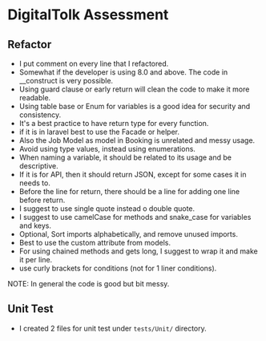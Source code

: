 # DigitalTolk Assessment

## Refactor
- I put comment on every line that I refactored.
- Somewhat if the developer is using 8.0 and above. The code in __construct is very possible.
- Using guard clause or early return will clean the code to make it more readable.
- Using table base or Enum for variables is a good idea for security and consistency.
- It's a best practice to have return type for every function.
- if it is in laravel best to use the Facade or helper.
- Also the Job Model as model in Booking is unrelated and messy usage.
- Avoid using type values, instead using enumerations.
- When naming a variable, it should be related to its usage and be descriptive.
- If it is for API, then it should return JSON, except for some cases it in needs to.
- Before the line for return, there should be a line for adding one line before return.
- I suggest to use single quote instead o double quote.
- I suggest to use camelCase for methods and snake_case for variables and keys.
- Optional, Sort imports alphabetically, and remove unused imports.
- Best to use the custom attribute from models.
- For using chained methods and gets long, I suggest to wrap it and make it per line.
- use curly brackets for conditions (not for 1 liner conditions).

NOTE: In general the code is good but bit messy.

## Unit Test
- I created 2 files for unit test under `tests/Unit/` directory.
